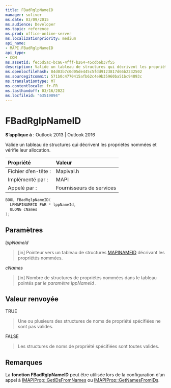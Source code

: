 ```yaml
---
title: FBadRglpNameID
manager: soliver
ms.date: 03/09/2015
ms.audience: Developer
ms.topic: reference
ms.prod: office-online-server
ms.localizationpriority: medium
api_name:
- MAPI.FBadRglpNameID
api_type:
- COM
ms.assetid: fec5d5ac-bca6-4fff-b264-45cdb6b37f55
description: Valide un tableau de structures qui décrivent les propriétés nommées et vérifie leur allocation.
ms.openlocfilehash: 84d03b7c0d05de445c5fdd9123817d66b2232502
ms.sourcegitcommit: 571b0c4770415afb62c4e9b35960ba51bc94893c
ms.translationtype: MT
ms.contentlocale: fr-FR
ms.lasthandoff: 03/16/2022
ms.locfileid: "63519894"
---
```

# <a name="fbadrglpnameid"></a>FBadRglpNameID

**S’applique à** : Outlook 2013 | Outlook 2016
  
Valide un tableau de structures qui décrivent les propriétés nommées et vérifie leur allocation.
  
|**Propriété**|**Valeur**|
|:-----|:-----|
|Fichier d’en-tête :  <br/> |Mapival.h  <br/> |
|Implémenté par :  <br/> |MAPI  <br/> |
|Appelé par :  <br/> |Fournisseurs de services  <br/> |

```cpp
BOOL FBadRglpNameID(
  LPMAPINAMEID FAR * lppNameId,
  ULONG cNames
);
```

## <a name="parameters"></a>Paramètres

 _lppNameId_
  
> [in] Pointeur vers un tableau de structures [MAPINAMEID](mapinameid.md) décrivant les propriétés nommées.

 _cNames_
  
> [in] Nombre de structures de propriétés nommées dans le tableau pointés par _le paramètre lppNameId_ .

## <a name="return-value"></a>Valeur renvoyée

TRUE
  
> Une ou plusieurs des structures de noms de propriété spécifiées ne sont pas valides.

FALSE
  
> Les structures de noms de propriété spécifiées sont toutes valides.

## <a name="remarks"></a>Remarques

La **fonction FBadRglpNameID** peut être utilisée lors de la configuration d’un appel à [IMAPIProp::GetIDsFromNames](imapiprop-getidsfromnames.md) ou [IMAPIProp::GetNamesFromIDs](imapiprop-getnamesfromids.md).
  